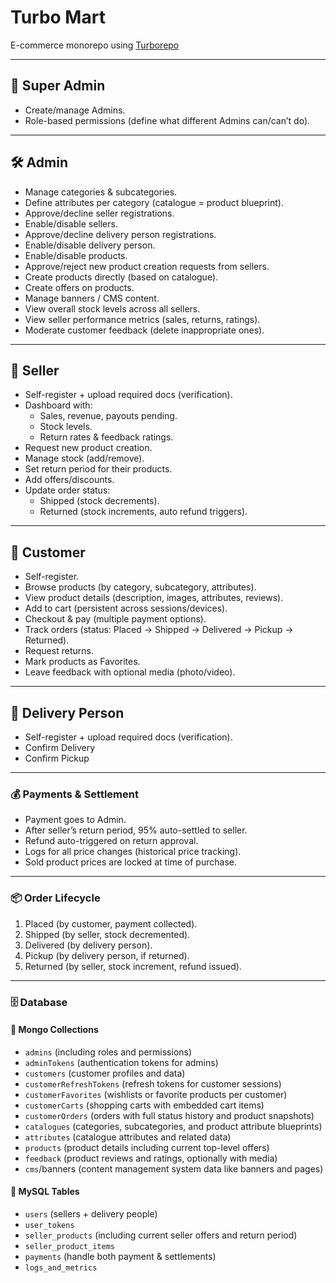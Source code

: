 # Turbo Mart

E-commerce monorepo using [Turborepo](https://turbo.build/)

---

## 👑 Super Admin

- Create/manage Admins.
- Role-based permissions (define what different Admins can/can’t do).

---

## 🛠️ Admin

- Manage categories & subcategories.
- Define attributes per category (catalogue = product blueprint).
- Approve/decline seller registrations.
- Enable/disable sellers.
- Approve/decline delivery person registrations.
- Enable/disable delivery person.
- Enable/disable products.
- Approve/reject new product creation requests from sellers.
- Create products directly (based on catalogue).
- Create offers on products.
- Manage banners / CMS content.
- View overall stock levels across all sellers.
- View seller performance metrics (sales, returns, ratings).
- Moderate customer feedback (delete inappropriate ones).

---

## 🏬 Seller

- Self-register + upload required docs (verification).
- Dashboard with:
    - Sales, revenue, payouts pending.
    - Stock levels.
    - Return rates & feedback ratings.
- Request new product creation.
- Manage stock (add/remove).
- Set return period for their products.
- Add offers/discounts.
- Update order status:
    - Shipped (stock decrements).
    - Returned (stock increments, auto refund triggers).

---

## 👤 Customer

- Self-register.
- Browse products (by category, subcategory, attributes).
- View product details (description, images, attributes, reviews).
- Add to cart (persistent across sessions/devices).
- Checkout & pay (multiple payment options).
- Track orders (status: Placed → Shipped → Delivered → Pickup → Returned).
- Request returns.
- Mark products as Favorites.
- Leave feedback with optional media (photo/video).

---

## 🚚 Delivery Person
- Self-register + upload required docs (verification).
- Confirm Delivery
- Confirm Pickup


---

### 💰 Payments & Settlement

- Payment goes to Admin.
- After seller’s return period, 95% auto-settled to seller.
- Refund auto-triggered on return approval.
- Logs for all price changes (historical price tracking).
- Sold product prices are locked at time of purchase.

---

### 📦 Order Lifecycle

1.  Placed (by customer, payment collected).
2. Shipped (by seller, stock decremented).
3. Delivered (by delivery person).
4. Pickup (by delivery person, if returned).
5. Returned (by seller, stock increment, refund issued).

---

### 🗄️ Database

#### 🍃 Mongo Collections
- `admins` (including roles and permissions)
- `adminTokens` (authentication tokens for admins)
- `customers` (customer profiles and data)
- `customerRefreshTokens` (refresh tokens for customer sessions)
- `customerFavorites` (wishlists or favorite products per customer)
- `customerCarts` (shopping carts with embedded cart items)
- `customerOrders` (orders with full status history and product snapshots)
- `catalogues` (categories, subcategories, and product attribute blueprints)
- `attributes` (catalogue attributes and related data)
- `products` (product details including current top-level offers)
- `feedback` (product reviews and ratings, optionally with media)
- `cms`/banners (content management system data like banners and pages)

#### 🐬 MySQL Tables
- `users` (sellers + delivery people)
- `user_tokens`
- `seller_products` (including current seller offers and return period)
- `seller_product_items`
- `payments` (handle both payment & settlements)
- `logs_and_metrics`
